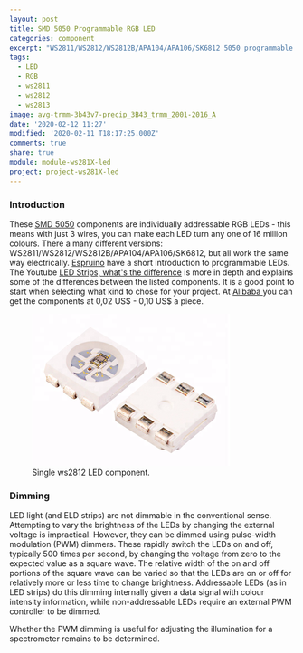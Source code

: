 ```yaml
---
layout: post
title: SMD 5050 Programmable RGB LED
categories: component
excerpt: "WS2811/WS2812/WS2812B/APA104/APA106/SK6812 5050 programmable rgb LED"
tags:
  - LED
  - RGB
  - ws2811
  - ws2812
  - ws2813
image: avg-trmm-3b43v7-precip_3B43_trmm_2001-2016_A
date: '2020-02-12 11:27'
modified: '2020-02-11 T18:17:25.000Z'
comments: true
share: true
module: module-ws281X-led
project: project-ws281X-led
---
```

<script src="https://karttur.github.io/common/assets/js/karttur/togglediv.js"></script>

### Introduction

These [SMD 5050](https://www.tweaking4all.com/wp-content/uploads/2014/01/5050LED.pdf) components are individually addressable RGB LEDs - this means with just 3 wires, you can make each LED turn any one of 16 million colours. There a many different versions: WS2811/WS2812/WS2812B/APA104/APA106/SK6812, but all work the same way electrically. [Espruino](https://www.espruino.com/WS2811) have a short introduction to programmable LEDs. The Youtube [LED Strips, what's the difference](https://www.youtube.com/watch?v=QnvircC22hU) is more in depth and explains some of the differences between the listed components. It is a good point to start when selecting what kind to chose for your project. At [Alibaba ](https://www.alibaba.com/product-detail/wholesales-sk6812-ws2812-ws2812b-ws2811-5050_60666639287.html) you can get the components at 0,02 US$ - 0,10 US$ a piece.

<figure>
<img src="../../images/ws2812_component.png">
<figcaption> Single ws2812 LED component. </figcaption>
</figure>

### Dimming

LED light (and ELD strips) are not dimmable in the conventional sense. Attempting to vary the brightness of the LEDs by changing the external voltage is impractical. However, they can be dimmed using pulse-width modulation (PWM) dimmers. These rapidly switch the LEDs on and off, typically 500 times per second, by changing the voltage from zero to the expected value as a square wave. The relative width of the on and off portions of the square wave can be varied so that the LEDs are on or off for relatively more or less time to change brightness. Addressable LEDs (as in LED strips) do this dimming internally given a data signal with colour intensity information, while non-addressable LEDs require an external PWM controller to be dimmed.

Whether the PWM dimming is useful for adjusting the illumination for a spectrometer remains to be determined.
